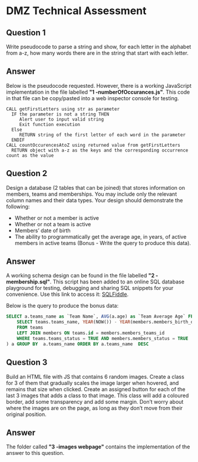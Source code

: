 # DMZ Technical Assessment


## Question 1

Write pseudocode to parse a string and show, for each letter in the alphabet from a-z,
how many words there are in the string that start with each letter.

## Answer
Below is the pseudocode requested. However, there is a working JavaScript implementation in the file labelled **"1 -numberOfOccurances.js"**. This code in that file can be copy/pasted into a web inspector console for testing. 
```pseudocode
CALL getFirstLetters using str as parameter
  IF the parameter is not a string THEN 
     Alert user to input valid string
     Exit function execution
  Else
     RETURN string of the first letter of each word in the parameter
  ENDIF
CALL countOccurencesAtoZ using returned value from getFirstLetters
  RETURN object with a-z as the keys and the corresponding occurrence count as the value
```

## Question 2

Design a database (2 tables that can be joined) that stores information on members,
teams and memberships. You may include only the relevant column names and their
data types. Your design should demonstrate the following:
- Whether or not a member is active
- Whether or not a team is active
- Members’ date of birth
- The ability to programmatically get the average age, in years, of active members
in active teams (Bonus - Write the query to produce this data).


## Answer
A working schema design can be found in the file labelled **"2 -membership.sql"**. This script has been added to an online SQL database playground for testing, debugging and sharing SQL snippets for your convenience. Use this link to access it: [SQLFiddle](http://sqlfiddle.com/#!9/ef27de/1/0). 

Below is the query to produce the bonus data:

```SQL
SELECT a.teams_name as `Team Name`, AVG(a.age) as `Team Average Age` FROM (
    SELECT teams.teams_name, YEAR(NOW()) - YEAR(members.members_birth_date) AS Age
    FROM teams
    LEFT JOIN members ON teams.id = members.members_teams_id
    WHERE teams.teams_status = TRUE AND members.members_status = TRUE
) a GROUP BY  a.teams_name ORDER BY a.teams_name  DESC 
```
## Question 3

Build an HTML file with JS that contains 6 random images. Create a class for 3 of them
that gradually scales the image larger when hovered, and remains that size when
clicked. Create an assigned button for each of the last 3 images that adds a class to that
image. This class will add a coloured border, add some transparency and add some
margin. Don’t worry about where the images are on the page, as long as they don’t
move from their original position.


## Answer
The folder called **"3 -images webpage"** contains the implementation of the answer to this question. 
 
